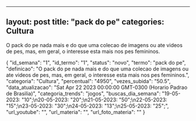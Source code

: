
  ---
  layout: post
  title: "pack do pe"
  categories: Cultura
  ---
  O pack do pe nada mais e do que uma colecao de imagens ou ate videos de pes, mas, em geral, o interesse esta mais nos pes femininos.

  {
  "id_semana": "1",
  "id_termo": "1",
  "status": "novo",
  "termo": "pack do pe",
  "definicao": "O pack do pe nada mais e do que uma colecao de imagens ou ate videos de pes, mas, em geral, o interesse esta mais nos pes femininos.",
  "categoria": "Cultura",
  "percentual": "4950",
  "vezes_subida": "50.5",
  "data_atualizacao": "Sat Apr 22 2023 00:00:00 GMT-0300 (Horario Padrao de Brasilia)",
  "categoria_trends": "jogos",
  "buscas_dia_semana": "19-05-2023: \"10\";\n20-05-2023: \"20\";\n21-05-2023: \"50\";\n22-05-2023: \"15\";\n23-05-2023: \"30\";\n24-05-2023: \"13\";\n25-05-2023: \"25\";",
  "url_youtube": "",
  "url_materia": "",
  "url_foto_materia": ""
}